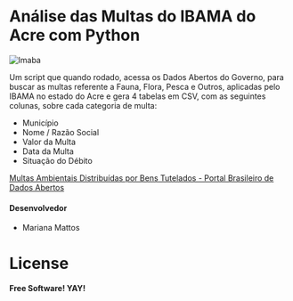 # Análise das Multas do IBAMA do Acre com Python

![Imaba](https://www.ibama.gov.br/images/logo.png)


Um script que quando rodado, acessa os Dados Abertos do Governo, para buscar as multas referente a Fauna, Flora, Pesca e Outros, aplicadas pelo IBAMA no estado do Acre e gera 4 tabelas em CSV, com as seguintes colunas, sobre cada categoria de multa:

  - Município
  - Nome / Razão Social
  - Valor da Multa
  - Data da Multa
  - Situação do Débito

[Multas Ambientais Distribuídas por Bens Tutelados - Portal Brasileiro de Dados Abertos](http://dados.gov.br/dataset/quantidade-de-multas-ambientais-distribuidas-por-bens-tutelados "Clique e acesse agora!")




#### Desenvolvedor

- Mariana Mattos

# License
**Free Software! YAY!**

